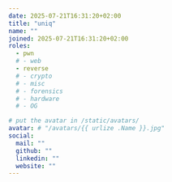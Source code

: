 ```yaml
---
date: 2025-07-21T16:31:20+02:00
title: "uniq"
name: ""
joined: 2025-07-21T16:31:20+02:00
roles:
  - pwn
  # - web
  - reverse
  # - crypto
  # - misc
  # - forensics
  # - hardware
  # - OG

# put the avatar in /static/avatars/
avatar: # "/avatars/{{ urlize .Name }}.jpg"
social:
  mail: ""
  github: ""
  linkedin: ""
  website: ""
---
```

